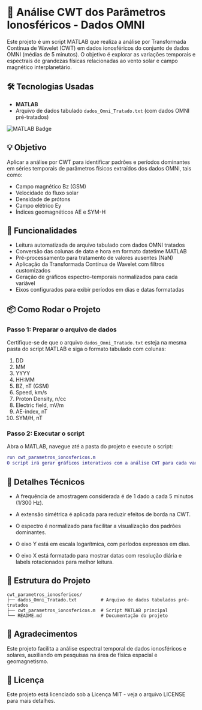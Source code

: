 # 🌊 Análise CWT dos Parâmetros Ionosféricos - Dados OMNI

Este projeto é um script MATLAB que realiza a análise por Transformada Contínua de Wavelet (CWT) em dados ionosféricos do conjunto de dados OMNI (médias de 5 minutos). O objetivo é explorar as variações temporais e espectrais de grandezas físicas relacionadas ao vento solar e campo magnético interplanetário.

## 🛠 Tecnologias Usadas

- **MATLAB**
- Arquivo de dados tabulado `dados_Omni_Tratado.txt` (com dados OMNI pré-tratados)

![MATLAB Badge](https://img.shields.io/badge/MATLAB-FF2C0A?logo=matlab&logoColor=white)

## 💡 Objetivo

Aplicar a análise por CWT para identificar padrões e períodos dominantes em séries temporais de parâmetros físicos extraídos dos dados OMNI, tais como:

- Campo magnético Bz (GSM)
- Velocidade do fluxo solar
- Densidade de prótons
- Campo elétrico Ey
- Índices geomagnéticos AE e SYM-H

## 🚀 Funcionalidades

- Leitura automatizada de arquivo tabulado com dados OMNI tratados
- Conversão das colunas de data e hora em formato datetime MATLAB
- Pré-processamento para tratamento de valores ausentes (NaN)
- Aplicação da Transformada Contínua de Wavelet com filtros customizados
- Geração de gráficos espectro-temporais normalizados para cada variável
- Eixos configurados para exibir períodos em dias e datas formatadas

## 📦 Como Rodar o Projeto

### Passo 1: Preparar o arquivo de dados

Certifique-se de que o arquivo `dados_Omni_Tratado.txt` esteja na mesma pasta do script MATLAB e siga o formato tabulado com colunas:
1. DD  
2. MM  
3. YYYY  
4. HH:MM  
5. BZ, nT (GSM)  
6. Speed, km/s  
7. Proton Density, n/cc  
8. Electric field, mV/m  
9. AE-index, nT  
10. SYM/H, nT

### Passo 2: Executar o script

Abra o MATLAB, navegue até a pasta do projeto e execute o script:

```matlab
run cwt_parametros_ionosfericos.m
O script irá gerar gráficos interativos com a análise CWT para cada variável física.
```

## 🔧 Detalhes Técnicos

- A frequência de amostragem considerada é de 1 dado a cada 5 minutos (1/300 Hz).

- A extensão simétrica é aplicada para reduzir efeitos de borda na CWT.

- O espectro é normalizado para facilitar a visualização dos padrões dominantes.

- O eixo Y está em escala logarítmica, com períodos expressos em dias.

- O eixo X está formatado para mostrar datas com resolução diária e labels rotacionados para melhor leitura.

## 📂 Estrutura do Projeto

```
cwt_parametros_ionosfericos/
├── dados_Omni_Tratado.txt         # Arquivo de dados tabulados pré-tratados
├── cwt_parametros_ionosfericos.m  # Script MATLAB principal
└── README.md                      # Documentação do projeto
```

## 🤝 Agradecimentos

Este projeto facilita a análise espectral temporal de dados ionosféricos e solares, auxiliando em pesquisas na área de física espacial e geomagnetismo.

## 📜 Licença

Este projeto está licenciado sob a Licença MIT - veja o arquivo LICENSE para mais detalhes.
